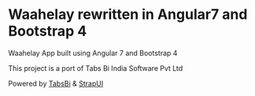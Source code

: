 # Waahelay rewritten in Angular7 and Bootstrap 4

Waahelay App built using Angular 7 and Bootstrap 4

This project is a port of Tabs Bi India Software Pvt Ltd

Powered by [TabsBi](http://Tabsbi.com/) & [StrapUI](http://Tabsbi.com/)


